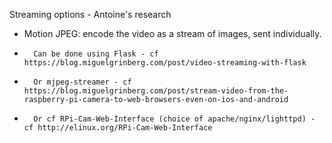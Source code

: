 Streaming options - Antoine's research

*	Motion JPEG: encode the video as a stream of images, sent individually.
*		Can be done using Flask - cf https://blog.miguelgrinberg.com/post/video-streaming-with-flask
*		Or mjpeg-streamer - cf https://blog.miguelgrinberg.com/post/stream-video-from-the-raspberry-pi-camera-to-web-browsers-even-on-ios-and-android
* 		Or cf RPi-Cam-Web-Interface (choice of apache/nginx/lighttpd) - cf http://elinux.org/RPi-Cam-Web-Interface

